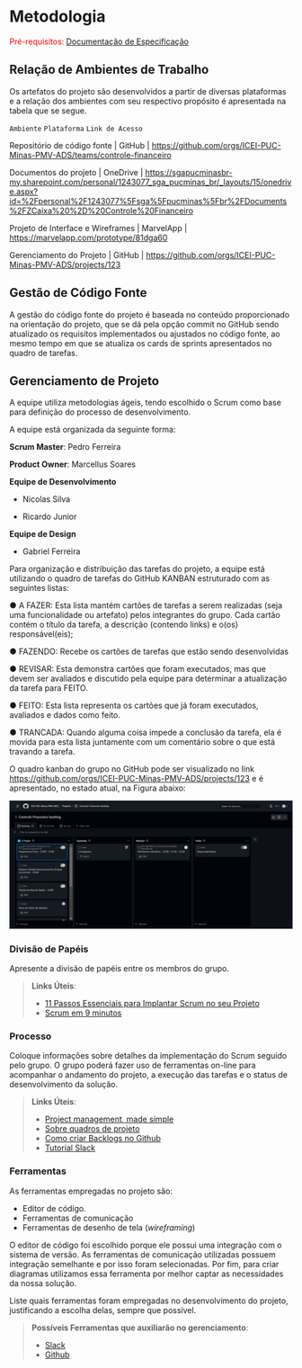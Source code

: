 
# Metodologia

<span style="color:red">Pré-requisitos: <a href="2-Especificação do Projeto.md"> Documentação de Especificação</a></span>

## Relação de Ambientes de Trabalho 

Os artefatos do projeto são desenvolvidos a partir de diversas plataformas e a relação dos ambientes com seu respectivo propósito é apresentada na tabela que se segue. 

`Ambiente`       `Plataforma`        `Link de Acesso`

Repositório de código fonte | GitHub | https://github.com/orgs/ICEI-PUC-Minas-PMV-ADS/teams/controle-financeiro

Documentos do projeto | OneDrive | https://sgapucminasbr-my.sharepoint.com/personal/1243077_sga_pucminas_br/_layouts/15/onedrive.aspx?id=%2Fpersonal%2F1243077%5Fsga%5Fpucminas%5Fbr%2FDocuments%2FZCaixa%20%2D%20Controle%20Financeiro

Projeto de Interface e Wireframes | MarvelApp | https://marvelapp.com/prototype/81dga60

Gerenciamento do Projeto | GitHub | https://github.com/orgs/ICEI-PUC-Minas-PMV-ADS/projects/123

## Gestão de Código Fonte 

A gestão do código fonte do projeto é baseada no conteúdo proporcionado na orientação do projeto, que se dá pela opção commit no GitHub sendo atualizado os requisitos implementados ou ajustados no código fonte, ao mesmo tempo em que se atualiza os cards de sprints apresentados no quadro de tarefas.

## Gerenciamento de Projeto

A equipe utiliza metodologias ágeis, tendo escolhido o Scrum como base para definição do processo de desenvolvimento.

A equipe está organizada da seguinte forma: 

**Scrum Master**: Pedro Ferreira

**Product Owner**: Marcellus Soares

**Equipe de Desenvolvimento**

- Nicolas Silva

- Ricardo Junior 

**Equipe de Design**

- Gabriel Ferreira

Para organização e distribuição das tarefas do projeto, a equipe está utilizando o quadro de tarefas do GitHub KANBAN estruturado com as seguintes listas: 

●	A FAZER: Esta lista mantém cartões de tarefas a serem realizadas (seja uma funcionalidade ou artefato) pelos integrantes do grupo. Cada cartão contém o título da tarefa, a descrição (contendo links) e o(os) responsável(eis);

●	FAZENDO: Recebe os cartões de tarefas que estão sendo desenvolvidas

●	REVISAR: Esta demonstra cartões que foram executados, mas que devem ser avaliados e discutido pela equipe para determinar a atualização da tarefa para FEITO.

●	FEITO: Esta lista representa os cartões que já foram executados, avaliados e dados como feito.

●	TRANCADA: Quando alguma coisa impede a conclusão da tarefa, ela é movida para esta lista juntamente com um comentário sobre o que está travando a tarefa.

O quadro kanban do grupo no GitHub pode ser visualizado no link https://github.com/orgs/ICEI-PUC-Minas-PMV-ADS/projects/123 e é apresentado, no estado atual, na Figura abaixo:

![2022-09-26_19:23h_01](https://github.com/ICEI-PUC-Minas-PMV-ADS/pmv-ads-2022-2-e2-proj-int-t4-controle-financeiro/blob/2ff7c5c5452e30ff4ee445ee6c481fc13c70afd4/docs/img/Captura%20de%20tela%202022-09-26%20073730.png?raw=true)


### Divisão de Papéis

Apresente a divisão de papéis entre os membros do grupo.

> **Links Úteis**:
> - [11 Passos Essenciais para Implantar Scrum no seu 
> Projeto](https://mindmaster.com.br/scrum-11-passos/)
> - [Scrum em 9 minutos](https://www.youtube.com/watch?v=XfvQWnRgxG0)

### Processo

Coloque  informações sobre detalhes da implementação do Scrum seguido pelo grupo. O grupo poderá fazer uso de ferramentas on-line para acompanhar o andamento do projeto, a execução das tarefas e o status de desenvolvimento da solução.
 
> **Links Úteis**:
> - [Project management, made simple](https://github.com/features/project-management/)
> - [Sobre quadros de projeto](https://docs.github.com/pt/github/managing-your-work-on-github/about-project-boards)
> - [Como criar Backlogs no Github](https://www.youtube.com/watch?v=RXEy6CFu9Hk)
> - [Tutorial Slack](https://slack.com/intl/en-br/)

### Ferramentas

As ferramentas empregadas no projeto são:

- Editor de código.
- Ferramentas de comunicação
- Ferramentas de desenho de tela (_wireframing_)

O editor de código foi escolhido porque ele possui uma integração com o
sistema de versão. As ferramentas de comunicação utilizadas possuem
integração semelhante e por isso foram selecionadas. Por fim, para criar
diagramas utilizamos essa ferramenta por melhor captar as
necessidades da nossa solução.

Liste quais ferramentas foram empregadas no desenvolvimento do projeto, justificando a escolha delas, sempre que possível.
 
> **Possíveis Ferramentas que auxiliarão no gerenciamento**: 
> - [Slack](https://slack.com/)
> - [Github](https://github.com/)
